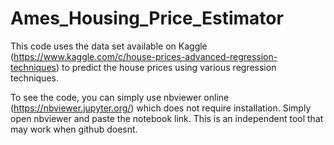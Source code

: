 # Ames_Housing_Price_Estimator

This code uses the data set available on Kaggle (https://www.kaggle.com/c/house-prices-advanced-regression-techniques) to predict the house prices using various regression techniques.

To see the code, you can simply use nbviewer online (https://nbviewer.jupyter.org/) which does not require installation. Simply open nbviewer and paste the notebook link. This is an independent tool that may work when github doesnt.
